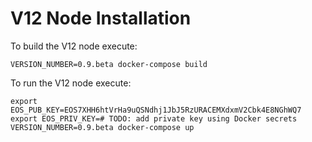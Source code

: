 # V12 Node Installation

To build the V12 node execute:

```shell script
VERSION_NUMBER=0.9.beta docker-compose build
```

To run the V12 node execute:

```shell script
export EOS_PUB_KEY=EOS7XHH6htVrHa9uQSNdhj1JbJ5RzURACEMXdxmV2Cbk4E8NGhWQ7
export EOS_PRIV_KEY=# TODO: add private key using Docker secrets
VERSION_NUMBER=0.9.beta docker-compose up
```




